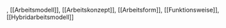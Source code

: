 , [[Arbeitsmodell]], [[Arbeitskonzept]], [[Arbeitsform]], [[Funktionsweise]], [[Hybridarbeitsmodell]]
